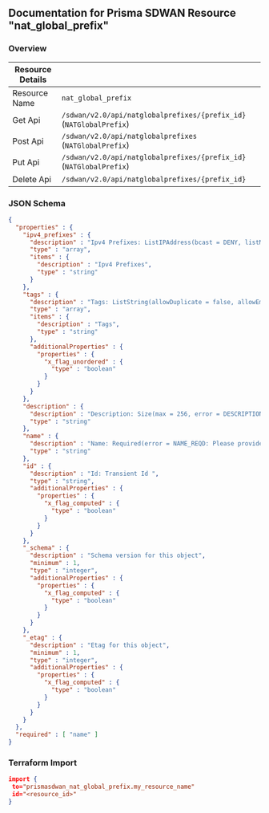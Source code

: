 ## Documentation for Prisma SDWAN Resource "nat_global_prefix"

### Overview

| Resource Details | |
| ------------- | ------------- |
| Resource Name | `nat_global_prefix` |
| Get Api  | `/sdwan/v2.0/api/natglobalprefixes/{prefix_id}` (`NATGlobalPrefix`) |
| Post Api  | `/sdwan/v2.0/api/natglobalprefixes` (`NATGlobalPrefix`) |
| Put Api  | `/sdwan/v2.0/api/natglobalprefixes/{prefix_id}` (`NATGlobalPrefix`) |
| Delete Api  | `/sdwan/v2.0/api/natglobalprefixes/{prefix_id}` |


### JSON Schema

```json
{
  "properties" : {
    "ipv4_prefixes" : {
      "description" : "Ipv4 Prefixes: ListIPAddress(bcast = DENY, listMaxSize = 0, error = INVALID_PREFIX: Prefix is not valid OR not within the valid prefix range., required = false, type = PREFIXCIDR_ALL) ",
      "type" : "array",
      "items" : {
        "description" : "Ipv4 Prefixes",
        "type" : "string"
      }
    },
    "tags" : {
      "description" : "Tags: ListString(allowDuplicate = false, allowEmpty = true, allowNull = true, length = 128, listMaxSize = 10, error = INVALID_TAG: Maximum 10 Unique tags of length 1024 each are allowed, noTrim = false, regex = [^,\\\\s]+, required = false) ",
      "type" : "array",
      "items" : {
        "description" : "Tags",
        "type" : "string"
      },
      "additionalProperties" : {
        "properties" : {
          "x_flag_unordered" : {
            "type" : "boolean"
          }
        }
      }
    },
    "description" : {
      "description" : "Description: Size(max = 256, error = DESCRIPTION_EXCEEDS_LIMIT: Description length exceeds limit, min = 0) ",
      "type" : "string"
    },
    "name" : {
      "description" : "Name: Required(error = NAME_REQD: Please provide resource name.) Size(max = 128, error = NAME_EXCEEDS_LIMIT: Name of the resource exceeds limit., min = 0) ",
      "type" : "string"
    },
    "id" : {
      "description" : "Id: Transient Id ",
      "type" : "string",
      "additionalProperties" : {
        "properties" : {
          "x_flag_computed" : {
            "type" : "boolean"
          }
        }
      }
    },
    "_schema" : {
      "description" : "Schema version for this object",
      "minimum" : 1,
      "type" : "integer",
      "additionalProperties" : {
        "properties" : {
          "x_flag_computed" : {
            "type" : "boolean"
          }
        }
      }
    },
    "_etag" : {
      "description" : "Etag for this object",
      "minimum" : 1,
      "type" : "integer",
      "additionalProperties" : {
        "properties" : {
          "x_flag_computed" : {
            "type" : "boolean"
          }
        }
      }
    }
  },
  "required" : [ "name" ]
}
```

### Terraform Import
```json
import {
 to="prismasdwan_nat_global_prefix.my_resource_name"
 id="<resource_id>"
}
```

